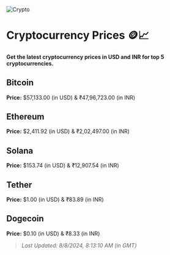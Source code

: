 
![Crypto](https://www.techguide.com.au/wp-content/uploads/2020/11/crypto3.jpeg)

# Cryptocurrency Prices 🪙📈

#### Get the latest cryptocurrency prices in USD and INR for top 5 cryptocurrencies.

## Bitcoin

**Price:** $57,133.00 (in USD) & ₹47,96,723.00 (in INR)

## Ethereum

**Price:** $2,411.92 (in USD) & ₹2,02,497.00 (in INR)

## Solana

**Price:** $153.74 (in USD) & ₹12,907.54 (in INR)

## Tether

**Price:** $1.00 (in USD) & ₹83.89 (in INR)

## Dogecoin

**Price:** $0.10 (in USD) & ₹8.33 (in INR)

> _Last Updated: 8/8/2024, 8:13:10 AM (in GMT)_
